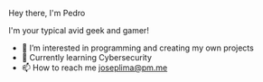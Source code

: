 Hey there, I'm Pedro

I'm your typical avid geek and gamer!
- 👀 I’m interested in programming and creating my own projects
- 🌱 Currently learning Cybersecurity
- 📫 How to reach me joseplima@pm.me
